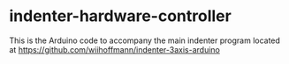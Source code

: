 # indenter-hardware-controller
This is the Arduino code to accompany the main indenter program located at https://github.com/wiihoffmann/indenter-3axis-arduino
